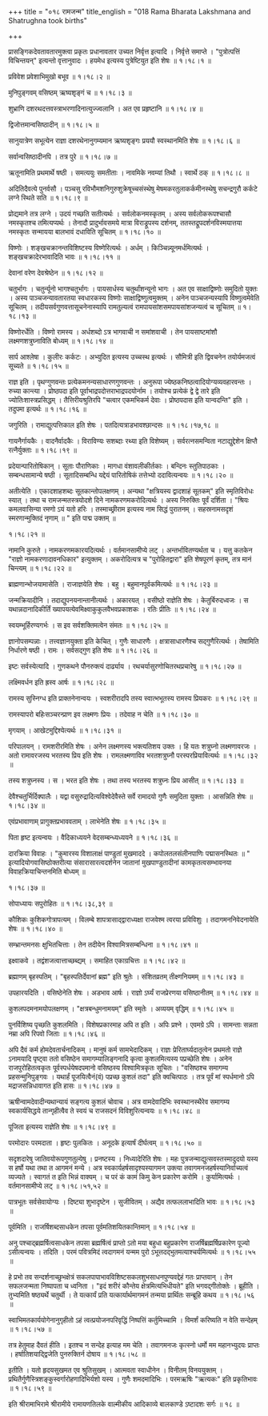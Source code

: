 +++
title = "०१८ रामजन्म"
title_english = "018 Rama Bharata Lakshmana and Shatrughna took births"

+++


प्रासङ्गिकदेवतावतारमुक्त्वा प्रकृतः प्रधानावतार उच्यत निर्वृत्त इत्यादि
। निर्वृत्ते समाप्ते । "पुत्रोत्पत्तिं विचिन्तयन्" इत्यन्तो वृत्तानुवादः
। हयमेध इत्यस्य पुत्रेष्टियुत इति शेषः  ॥  १।१८।१  ॥   

  

प्रविवेश प्रवेशाभिमुखो बभूव  ॥  १।१८।२  ॥   

  

मुनिपुङ्गवम् वसिष्ठम् ऋष्यशृङ्गं च  ॥  १।१८।३  ॥   

  

शुभ्राणि दशरथदत्तवस्त्राभरणादिनात्युज्ज्वलानि । अत एव प्रहृष्टानि  ॥ 
१।१८।४  ॥   

  

द्विजोत्तमान्वसिष्ठादीन्  ॥  १।१८।५  ॥   

  

सानुयात्रेण सभूत्येन राज्ञा दशरथेनानुगम्यमान ऋष्यशृङ्गः प्रययौ
स्वस्थानमिति शेषः  ॥  १।१८।६  ॥   

  

सर्वान्वसिष्ठादीनपि । तत्र पुरे  ॥  १।१८।७  ॥   

  

ऋतूनामिति प्रथमार्थे षष्ठी । समत्ययुः समतीताः । नावमिके नवम्यां तिथौ ।
स्वार्थे ठक्  ॥  १।१८।८  ॥   

  

अदितिदैवत्ये पुनर्वसौ । पञ्चसु रविभौमशनिगुरुशुक्रेषूच्चसंस्थेषु
मेषमकरतुलाकर्कमीनस्थेषु सचन्द्रगुरौ कर्कटे लग्ने स्थिते सति  ॥  १।१८।९
 ॥   

  

प्रोद्यमाने तत्र लग्ने । उदयं गच्छति सतीत्यर्थः । सर्वलोकनमस्कृतम् ।
अस्य सर्वलोकरूपश्चासौ नमस्कृतश्च तमित्यप्यर्थः । तेनादौ प्रादुर्भावसमये
मात्रा विराड्रूपस्य दर्शनम्, ततस्तद्रूपदर्शनविस्मयात्तया नमस्कृतः
सन्मायया बालभावं दधाविति सूचितम्  ॥  १।१८।१०  ॥   

  

विष्णोः । शङ्खचक्रानन्तविशिष्टस्य विष्णेरित्यर्थः । अर्धम् ।
किञ्चिन्न्यूनमर्धमित्यर्थः । शङ्खचक्रादेरभावादिति भावः  ॥  १।१८।११  ॥   

  

देवानां वरेण देवश्रेष्ठेन  ॥  १।१८।१२  ॥   

  

चतुर्भागः । चतुर्न्यूनो भागश्चतुर्भागः । पायसार्धस्य चतुर्थांशन्यूनो
भागः । अत एव साक्षाद्विष्णोः समुदितो युक्तः । अस्य पाञ्चजन्यावतारतया
स्वधारकस्य विष्णोः साक्षाद्विष्णुत्वमुक्तम् । अनेन पाञ्चजन्यस्यापि
विष्णुत्वमेवेति सूचितम् । तदीयसर्वगुणवत्तासूचनेनास्यापि रामतुल्यत्वं
रामपायसांशसमपायसांशजन्यत्वं च सूचितम्  ॥  १।१८।१३  ॥   

  

विष्णोरर्धेति । विष्णो रामस्य । अर्धशब्दो ऽत्र भागवाची न समांशवाची । तेन
पायसाष्टमांशौ लक्ष्मणशत्रुघ्नाविति बोध्यम्  ॥  १।१८।१४  ॥   

  

सार्प आश्लेषा । कुलीरः कर्कटः । अभ्युदित इत्यस्य उच्चस्थ इत्यर्थः ।
सौमित्री इति द्विवचनेन तयोर्यमजत्वं सूच्यते  ॥  १।१८।१५  ॥   

  

राज्ञ इति । पृथग्गुणवन्तः प्रत्येकमनन्यसाधारणगुणवन्तः । अनुरूपा
ज्येष्ठकनिष्ठत्वादियोग्यव्यवहारवन्तः । रुच्या कान्त्या । प्रोष्ठपदा इति
पूर्वाभाद्रपदोत्तराभाद्रपदयोर्नाम । तयोश्च प्रत्येकं द्वे द्वे तारे इति
ज्योतिःशास्त्रप्रसिद्धम् । तैत्तिरीयश्रुतिरपि "चत्वार एकमभिकर्म देवाः ।
प्रोष्ठपदास इति यान्वदन्ति" इति । तदुपमा इत्यर्थः  ॥  १।१८।१६  ॥   

  

जगुरिति । रामाद्युत्पत्तिकाल इति शेषः । पतदित्यत्राडभावश्छान्दसः  ॥ 
१।१८।१७,१८  ॥   

  

गायनैर्गायकैः । वादनैर्वादकैः । विराविण्यः सशब्दाः रथ्या इति विशेष्यम् ।
सर्वरत्नसमन्विता नटाद्युद्देशेन क्षिप्तै रत्नैर्युक्ताः  ॥  १।१८।१९  ॥   

  

प्रदेयान्पारितोषिकान् । सूताः पौराणिकाः । मागधा वंशावलीकीर्तकाः ।
बन्दिनः स्तुतिपाठकाः । सम्बन्धसामान्ये षष्ठी । सूतादिसम्बन्धि यद्देयं
पारितोषिकं तत्तेभ्यो ददावित्यन्वयः  ॥  १।१८।२०  ॥   

  

अतीत्येति । एकादशाहशब्दः सूतकान्तोपलक्षणम् । अन्यथा "क्षत्रियस्य
द्वादशाहं सूतकम्" इति स्मृतिविरोधः स्यात् । तथा च रामजन्मतस्त्रयोदशे
दिने नामकरणमकरोदित्यर्थः । अस्य निरुक्तिः पूर्वं दर्शिता । "श्रियः
कमलवासिन्या रमणो ऽयं यतो हरिः । तस्माच्छ्रीराम इत्यस्य नाम सिद्धं
पुरातनम् । सहस्रनामसदृशं स्मरणान्मुक्तिदं नृणाम्  ॥ " इति पाद्म उक्तम्
 ॥   

१।१८।२१  ॥   

नामानि कुरुते । नामकरणमकारयदित्यर्थः । वर्तमानसामीप्ये लट् ।
अन्तर्भावितण्यर्थता च । यत्तु कतकेन "राज्ञो नामकरणादावनधिकार" इत्युक्तम्
। अकरोदित्यत्र च "पुरोहितद्वारा" इति शेषपूरणं कृतम्, तत्र मानं चिन्त्यम्
 ॥  १।१८।२२  ॥   

  

ब्राह्मणान्भोजयामासेति । राजाज्ञयेति शेषः । बहु । बहुमानपूर्वकमित्यर्थः
 ॥  १।१८।२३  ॥   

  

जन्मक्रियादीनि । तदाद्युपनयनान्तानीत्यर्थः । अकारयत् । वसीष्ठो राज्ञेति
शेषः । केतुर्बिरुदध्वजः । स यथान्नदानादिकीर्तिं
ख्यापयत्येवमिक्ष्वाकुकुलवैभवप्रकाशकः । रतिः प्रीतिः  ॥  १।१८।२४  ॥   

  

स्वयम्भूर्हिरण्यगर्भः । स इव सर्वशक्तिमत्वेन संमतः  ॥  १।१८।२५  ॥   

  

ज्ञानोपसम्पन्नाः । तत्त्वज्ञानयुक्ता इति केचित् । गुणैः साधारणैः ।
क्षत्रासाधारणैश्च सद्गुणैरित्यर्थः । तेषामिति निर्धारणे षष्ठी । रामः ।
सर्वसद्गुण इति शेषः  ॥  १।१८।२६  ॥   

  

इष्टः सर्वस्येत्यादि । गुणकथने पौनरुक्त्यं दार्ढ्याय ।
रथचर्यासुरणोचितरथप्रचारेषु  ॥  १।१८।२७  ॥   

  

लक्ष्मिवर्धन इति ह्रस्व आर्षः  ॥  १।१८।२८  ॥   

  

रामस्य सुस्निग्ध इति प्राक्तनेनान्वयः । स्वशरीरादपि तस्य स्वात्भभूतस्य
रामस्य प्रियकरः  ॥  १।१८।२९  ॥   

  

रामस्यापरो बहिःसञ्चरन्प्राण इव लक्ष्मणः प्रियः । तदेवाह न चेति  ॥ 
१।१८।३०  ॥   

  

मृगयाम् । आखेटमुद्दिश्येत्यर्थः  ॥  १।१८।३१  ॥   

  

परिपालयन् । रामशरीरमिति शेषः । अनेन लक्ष्मणस्य भक्त्यतिशय उक्तः । हि यतः
शत्रुघ्नो लक्ष्मणावरजः । अतो रामावरजस्य भरतस्य प्रिय इति शेषः ।
रामलक्ष्मणाविव भरतशत्रुघ्नौ परस्परप्रियावित्यर्थः  ॥  १।१८।३२  ॥   

  

तस्य शत्रुघ्नस्य । स । भरत इति शेषः । तथा तस्य भरतस्य शत्रुघ्नः प्रिय
आसीत्  ॥  १।१८।३३  ॥   

  

देवैश्चतुर्भिर्दिक्पालैः । यद्वा वसुरुद्रादित्यविश्वेदेवैस्ते सर्वे
रामादयो गुणैः समुदिता युक्ताः । आसन्निति शेषः  ॥  १।१८।३४  ॥   

  

एवंप्रभावाणाम् प्रागुक्तप्रभाववताम् । लाभेनेति शेषः  ॥  १।१८।३५  ॥   

  

पिता हृष्ट इत्यन्वयः । वैदिकाध्ययने वेदसम्बन्ध्यध्ययने  ॥  १।१८।३६  ॥   

  

दारक्रिया विवाहः । "कुमारस्य विशालाक्षं पाण्डुतां मुखमाददे ।
कपोलतलसंलीनपाणिः पद्मासनस्थितः  ॥ " इत्यादियोगवासिष्ठोक्तरीत्या
संसारासारत्वदर्शनेन जातानां मुखपाण्डुतादीनां कामकृतत्वसम्भावनया
विवाहक्रियाचिन्तनमिति बोध्यम्  ॥   

१।१८।३७  ॥   

सोपाध्यायः सपुरोहितः  ॥  १।१८।३८,३९  ॥   

  

कौशिकः कुशिकगोत्रापत्यम् । विलम्बे शापत्रासाद्द्वाराध्यक्षा राजवेश्म
त्वरया प्रविविशुः । तदागमननिवेदनायेति शेषः  ॥  १।१८।४०  ॥   

  

सम्भ्रान्तमनसः क्षुभितचित्ताः । तेन तदीयेन विश्वामित्रसम्बन्धिना  ॥ 
१।१८।४१  ॥   

  

इक्ष्वाकवे । तद्वंशजत्वात्ताच्छब्द्यम् । समाहित एकाग्रचित्तः  ॥  १।१८।४२
 ॥   

  

ब्रह्माणम् बृहस्पतिम् । "बृहस्पतिर्देवानां ब्रह्म" इति श्रुतेः ।
संशितव्रतम् तीक्ष्णनियमम्  ॥  १।१८।४३  ॥   

  

उपहारयदिति । वसिष्ठेनेति शेषः । अडभाव आर्षः । राज्ञो ऽर्घ्यं राजप्रेरणया
वसिष्ठानीतम्  ॥  १।१८।४४  ॥   

  

कुशलपदमनामयोपलक्षणम् । "क्षत्रबन्धुमनामयम्" इति स्मृतेः । अव्ययम्
वृद्धिम्  ॥  १।१८।४५  ॥   

  

पुनर्विशिष्य पृच्छति कुशलमिति । विशेषप्रकारमाह अपि त इति । अपिः प्रश्ने
। एवमग्रे ऽपि । सामन्ताः सन्नता नम्रा अपि रिपवो जिताः  ॥  १।१८।४६  ॥   

  

अपि दैवं कर्म होमदेवतार्चनादिकम् । मानुषं कर्म सामभेदादिकम् । राज्ञः
प्रेरितार्घ्यदातृत्वेन प्रथमतो राज्ञे ऽनामयादि पृष्ट्वा ततो वसिष्ठेन
समागम्यालिङ्गनादि कृत्वा कुशलमित्यस्य पप्रच्छेति शेषः । अनेन
राजपुरोहितत्वकृतः पूर्वस्पर्धयेषदपमानो वसिष्ठस्य विश्वामित्रकृतः सूचितः
। "वसिष्ठश्च समागम्य प्रहसन्मुनिपुङ्गवः । यथार्हं पूजयित्वैनं(वं)
पप्रच्छ कुशलं तदा" इति क्वचित्पाठः । तत्र पूर्वं मां स्पर्धमानो ऽपि
मद्राजसन्निधावागत इति हासः  ॥  १।१८।४७  ॥   

  

ऋषीन्वामदेवादीन्यथान्यायं सङ्गत्य कुशलं चोवाच । अत्र वामदेवादिभिः
स्वस्थानस्थैरेव समागम्य स्वकार्यसिद्धये तान्गृहीत्वैव ते स्वयं च राजसदनं
विविशुरित्यन्वयः  ॥  १।१८।४८  ॥   

  

पूजिता इत्यस्य राज्ञेति शेषः  ॥  १।१८।४९  ॥   

  

परमोदारः परमदाता । हृष्टः पुलकितः । अनूदके इत्यार्षं दीर्घत्वम्  ॥ 
१।१८।५०  ॥   

  

सदृशदारेषु जातिवयोरूपगुणतुल्येषु । प्रनष्टस्य । निध्यादेरिति शेषः । महः
पुत्रजन्माद्युत्सवस्तस्मादुदयो यस्य स हर्षो यथा तथा त आगमनं मन्ये । अत्र
स्वकार्यहर्षसादृश्यस्यागमन उक्त्या तवागमनजहर्षस्यानिर्वाच्यत्वं व्यज्यते
। स्वागतं त इति भिन्नं वाक्यम् । च परं कं कामं किमु केन प्रकारेण करोमि ।
कुर्यामित्यर्थः । वर्तमानसामीप्ये लट्  ॥  १।१८।५१,५२  ॥   

  

पात्रभूतः सर्वसेवायोग्यः । दिष्ट्या शुभादृष्टेन । सुजीवितम् । अद्यैव
तत्फललाभादिति भावः  ॥  १।१८।५३  ॥   

  

पूर्वमिति । राजर्षिशब्दसाधकेन तपसा पूर्वमतिशयितकान्तिमान्  ॥  १।१८।५४
 ॥   

  

अनु पश्चाद्ब्रह्मर्षित्वसाधकेन तपसा ब्रह्मर्षित्वं प्राप्तो ऽतो मया
बहुधा बहुप्रकारेण राजर्षिब्रह्मर्षिप्रकारेण पूज्यो ऽसीत्यन्वयः । तदिति ।
परमं पवित्रमिदं त्वदागमनं यन्मम पुरो ऽभूत्तदद्भुतमत्याश्चर्यमित्यर्थः  ॥ 
१।१८।५५  ॥   

  

हे प्रभो तव सन्दर्शनाच्छुभक्षेत्रं
सकलपापाभावविशिष्टसकलशुभसाधनपुण्यवद्देहं गतः प्राप्तवान् । तेन सफलजन्मता
निष्पापता च ध्वनिता । "इदं शरीरं कौन्तेय क्षेत्रमित्यभिधीयते" इति
भगवद्गीतोक्तेः । ब्रूहीति । तुभ्यमिति षष्ठ्यर्थे चतुर्थी । ते यत्कार्यं
प्रति यत्कार्यार्थमागमनं तन्मया प्रार्थितः सन्ब्रूहि कथय  ॥  १।१८।५६  ॥   

  

स्वाभिमतकार्ययोगेनानुगृहीतो ऽहं त्वत्प्रयोजनपरिवृद्धिं निष्पत्तिं
कर्तुमिच्चामि । विमर्शं करिष्यति न वेति सन्देहम्  ॥  १।१८।५७  ॥   

  

तत्र हेतुमाह दैवतं हीति । इतश्च न सन्देह इत्याह मम चेति । तवागमनजः
कृत्स्नो धर्मो मम महानभ्युदयः प्राप्तः । हर्षातिशयाद्द्विजेति
पुनरुक्तिर्न दोषाय  ॥  १।१८।५८  ॥   

  

इतीति । यतो हृदयसुखमत एव श्रुतिसुखम् । आत्मवता स्वाधीनेन । विनीतम्
विनययुक्तम् । प्रथितैर्गुणैस्त्रिशङ्कुस्वर्गारोहणादिभिर्यशो यस्य । गुणैः
शमदमादिभिः । परमऋषिः "ऋत्यकः" इति प्रकृतिभावः  ॥  १।१८।५९  ॥   

  

इति श्रीरामाभिरामे श्रीरामीये रामायणतिलके वाल्मीकीय आदिकाव्ये बालकाण्डे
ऽष्टादशः सर्गः  ॥  १८  ॥   

  


